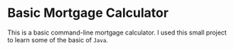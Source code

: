 # Basic Mortgage Calculator
This is a basic command-line mortgage calculator. I used this small project to learn some of the basic of `Java`.
